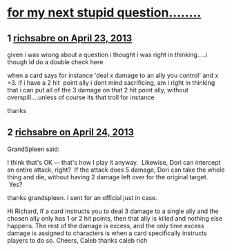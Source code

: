 # [for my next stupid question……..](https://community.fantasyflightgames.com/topic/82818-for-my-next-stupid-question%E2%80%A6%E2%80%A6/)

## 1 [richsabre on April 23, 2013](https://community.fantasyflightgames.com/topic/82818-for-my-next-stupid-question%E2%80%A6%E2%80%A6/?do=findComment&comment=788168)

given i was wrong about a question i thought i was right in thinking…..i though id do a double check here

when a card says for instance 'deal x damage to an ally you control' and x =3. if i have a 2 hit  point ally i dont mind sacrificing, am i right in thinking that i can put all of the 3 damage on that 2 hit point ally, without overspill….unless of course its that troll for instance

thanks

## 2 [richsabre on April 24, 2013](https://community.fantasyflightgames.com/topic/82818-for-my-next-stupid-question%E2%80%A6%E2%80%A6/?do=findComment&comment=788520)

GrandSpleen said:

I think that's OK -- that's how I play it anyway.  Likewise, Dori can intercept an entire attack, right?  If the attack does 5 damage, Dori can take the whole thing and die, without having 2 damage left over for the original target.  Yes?



thanks grandspleen. i sent for an official just in case.

Hi Richard,
If a card instructs you to deal 3 damage to a single ally and the chosen ally only has 1 or 2 hit points, then that ally is killed and nothing else happens. The rest of the damage is excess, and the only time excess damage is assigned to characters is when a card specifically instructs players to do so.
Cheers,
Caleb
thanks caleb
rich

